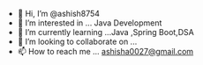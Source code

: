 - 👋 Hi, I’m @ashish8754
- 👀 I’m interested in ... Java Development
- 🌱 I’m currently learning ...Java ,Spring Boot,DSA
- 💞️ I’m looking to collaborate on ...
- 📫 How to reach me ... ashisha0027@gmail.com

<!---
ashish8754/ashish8754 is a ✨ special ✨ repository because its `README.md` (this file) appears on your GitHub profile.
You can click the Preview link to take a look at your changes.
--->

